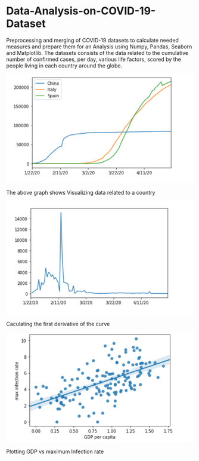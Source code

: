 # Data-Analysis-on-COVID-19-Dataset
Preprocessing and merging of COVID-19 datasets to calculate needed measures and prepare them for an Analysis using Numpy, Pandas, Seaborn and Matplotlib. The datasets consists of the data related to the cumulative number of confirmed cases, per day, various life factors, scored by the people living in each country around the globe.

![](images/visualizing%20data.PNG)

The above graph shows Visualizing data related to a country 

![](images/derivative%20of%20first%20curve.PNG)

Caculating the first derivative of the curve

![](images/GDPVsMAX.PNG)

Plotting GDP vs maximum Infection rate
